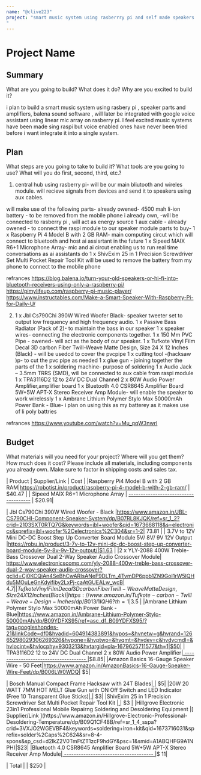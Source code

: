```yaml
---
name: "@clive223"
project: "smart music system using rasberrry pi and self made speakers
"
---
```


# Project Name

## Summary

What are you going to build? What does it do? Why are you excited to build it?

i plan to build  a smart music system using rasbery
pi , speaker parts and amplifiers, balena sound software , will later be
integrated with google voice assistant using linear mic array on rasberry pi. I
feel excited music systems have been made sing raspi but voice enabled ones have
never been tried before i want integrate it into a single system.

## Plan

What steps are you going to take to build it? What tools are you going to use? What will you do first, second, third, etc.?
 1) central hub using rasberry pi- will
be our main bliutooth and wireles module. will recieve signals from devices and
send it to speakers using aux cables. 

will make use of the following parts-
already owened-
4500 mah li-ion battery - to be removed from the mobile phone i already own, -will be connected to rasberry pi , will act as energy source
1 aux cable - already owened - to connect the raspi module to our speaker module
parts to buy- 1 x Raspberry Pi 4 Model B with 2 GB RAM- main computing circut which will connect to bluetooth and host ai assisrtant in the future
1 x Sipeed MAIX R6+1 Microphone Array- mic and ai circut enabling us to run real time conversations as ai assistants do
1 x ShivExim 25 in 1 Precision Screwdriver Set Multi Pocket Repair Tool Kit  will be used to remove the battery from my phone to connect to the mobile phone


refrances
https://blog.balena.io/turn-your-old-speakers-or-hi-fi-into-bluetooth-receivers-using-only-a-raspberry-pi/
https://pimylifeup.com/raspberry-pi-music-player/
https://www.instructables.com/Make-a-Smart-Speaker-With-Raspberry-Pi-for-Daily-U/

2) 1 x Jbl Cs790Chi 390W Wired Woofer Black- speaker tweeter set to output low frequency and high frequency audio. 
 1 x Passive Bass Radiator (Pack of 2)- to maintain the bass in our speaker
 1 x speaker wires- connecting the electronic components together.
 1 x 150 Mm PVC Pipe - owened- will act as the body of our speaker.
 1 x Tufkote Vinyl Film Decal 3D carbon Fiber Twill-Weave Matte
Design, Size 24 X 12 Inches (Black) - will be usedcd to cover the pvcpipe
1 x cutting tool -(hacksaw )p- to cut the pvc pipe as needed
1 x glue gun - joining together the parts of the
1 x soldering machine- purpose of soldering
1 x Audio Jack – 3.5mm TRRS (SMD), will be connected to aux cable from raspi module
1 x TPA3116D2 12 to 24V DC Dual Channel 2 x 80W Audio Power Amplifier,amplifier board
1 x Bluetooth 4.0 CSR8645 Amplifier Board 5W+5W APT-X Stereo Receiver Amp Module- will enable the speaker to work wirelessly
1 x Ambrane Lithium Polymer Stylo Max 50000mAh Power Bank - Blue- i plan on using this as my batterey as it makes use of li poly battries 

refrances
https://www.youtube.com/watch?v=Mu_qqW3nwrI


## Budget

What materials will you need for your project? Where will you get them? How much does it cost? Please include all materials, including components you already own. Make sure to factor in shipping costs and sales tax.

| Product         | Supplier/Link                         | Cost   |
|Raspberry Pi4 Model B with 2 GB RAM|https://robotist.in/product/raspberry-pi-4-model-b-with-2-gb-ram/ | $40.47 |
| Sipeed MAIX R6+1 Microphone Array | [-------------------------------------](https://robu.in/product/sipeed-maix-r61-microphone-array/) | $20.91|

| Jbl Cs790Chi 390W Wired Woofer - Black |https://www.amazon.in/JBL-CS790CHI-Component-Speaker-System/dp/B07RL8KJQK/ref=sr_1_2?crid=2103SXT0RTQ7G&keywords=jbl+woofer&qid=1673668118&s=electronics&sprefix=jbl+woofer%2Celectronics%2C304&sr=1-2| 73.81 |
| 3.7V to 12V Mini DC-DC Boost Step Up Converter Board Module 5V/ 8V/ 9V 12V Output |https://robu.in/product/3-7v-to-12v-mini-dc-dc-boost-step-up-converter-board-module-5v-8v-9v-12v-output/|$1.63 |
|2 x YLY-2088 400W Treble-Bass Crossover Dual 2-Way Speaker Audio Crossover Module| https://www.electronicscomp.com/yly-2088-400w-treble-bass-crossover-dual-2-way-speaker-audio-crossover?gclid=Cj0KCQiAn4SeBhCwARIsANeF9DLTm_4TvmDP6ppb1ZN9GoI1rW5IQHdu5MOuLeGnKdyifiby2LxPj-caAtGUEALw_wcB| $4.7 |
|Tufkote Vinyl Film Decal 3D carbon Fiber Twill-Weave Matte Design, Size 24 X 12 Inches (Black)|https://www.amazon.in/Tufkote-carbon-Twill-Weave-Design-Inches/dp/B013I1IQH6?th=1|$3.5 |
|Ambrane Lithium Polymer Stylo Max 50000mAh Power Bank - Blue|https://www.amazon.in/Ambrane-Lithium-Polymer-Stylo-50000mAh/dp/B09YDFXS95/ref=asc_df_B09YDFXS95/?tag=googleshopdes-21&linkCode=df0&hvadid=604914383891&hvpos=&hvnetw=g&hvrand=12665298029306269326&hvpone=&hvptwo=&hvqmt=&hvdev=c&hvdvcmdl=&hvlocint=&hvlocphy=9303213&hvtargid=pla-1679625711577&th=1|$50|
| TPA3116D2 12 to 24V DC Dual Channel 2 x 80W Audio Power Amplifier|[ ------------------------------------- ](https://www.electronicscomp.com/tpa3116d2-12-to-24v-dc-dual-channel-2-x-80w-audio-power-amplifier?gclid=CjwKCAiAwomeBhBWEiwAM43YINhrk4isx6BfSsNwsPf6-9IhrDQ_6F6YOKcRyhayOQ5G2-W-NEkmThoCU2AQAvD_BwE)|$8.85|
|Amazon Basics 16-Gauge Speaker Wire - 50 Feet|https://www.amazon.in/AmazonBasics-16-Gauge-Speaker-Wire-Feet/dp/B006LW0WDQ| $5|

| Bosch Manual Compact Frame Hacksaw with 24T Blades|[                                      ](https://www.amazon.in/Bosch-SR-1686-2608003031-Compact-Hacksaw/dp/B07DYBHHM1/ref=sr_1_6?keywords=hacksaw&qid=1673715635&sr=8-6) | $5|
|20W 20 WATT 7MM HOT MELT Glue Gun with ON Off Switch and LED Indicator (Free 10 Transparent Glue Sticks)|[                                       ](https://www.amazon.in/Glun-20-Watt-Melt-Transparent-Sticks/dp/B07MQ3PSMK/ref=sr_1_5?crid=1J0TUEIXU0RNP&keywords=hot+glue+gun&qid=1673715853&sprefix=hot+glue+gun+%2Caps%2C396&sr=8-5)| $3|
|ShivExim 25 in 1 Precision Screwdriver Set Multi Pocket Repair Tool Kit  |[                                      ](https://www.amazon.in/ShivExim-25-Precision-Screwdriver-Kit/dp/B084JKHV96/ref=sr_1_7?crid=2WIIIAGXKWXJT&keywords=minute+screw+driver+set&qid=1673716464&sprefix=minute+screw%2Caps%2C424&sr=8-7) |      $3 |
|Hillgrove Electronic 23in1 Professional Mobile Repairng Soldering and Desoldering Equipment |[ Supplier/Link                         ](https://www.amazon.in/Hillgrove-Electronic-Professional-Desoldering-Temperature/dp/B09Q1CF48B/ref=sr_1_4_sspa?crid=3VXJO2WGEVBF4&keywords=soldering+iron+kit&qid=1673716031&sprefix=solder%2Caps%2C624&sr=8-4-spons&sp_csd=d2lkZ2V0TmFtZT1zcF9hdGY&psc=1&smid=A1ABQHFG9A1NPH)|$23|
|Bluetooth 4.0 CSR8645 Amplifier Board 5W+5W APT-X Stereo Receiver Amp Module|[ ------------------------------------- ](https://www.xcluma.com/bluetooth-4.0-csr8645-amplifier-board-5w-x-stereo-receiver-amp-module?gclid=CjwKCAiAwomeBhBWEiwAM43YIMnxBaATjoQShSuGX0fTDawO8qR-_0nQ9dT9zf-GQgj0VYG6EZ2fBxoCPioQAvD_BwE)|$ 11|

|    Total             |                                       |      $250 |
